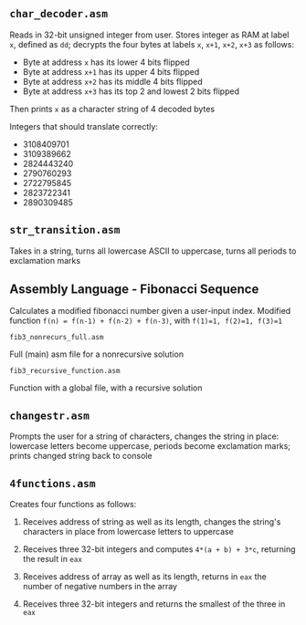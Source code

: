 ## `char_decoder.asm`

Reads in 32-bit unsigned integer from user. Stores integer as RAM at label `x`, defined as `dd`; decrypts the four bytes at labels `x`, `x+1`, `x+2`, `x+3` as follows:

  * Byte at address `x` has its lower 4 bits flipped
  * Byte at address `x+1` has its upper 4 bits flipped
  * Byte at address `x+2` has its middle 4 bits flipped
  * Byte at address `x+3` has its top 2 and lowest 2 bits flipped

Then prints `x` as a character string of 4 decoded bytes

Integers that should translate correctly:
* 3108409701
* 3109389662
* 2824443240
* 2790760293
* 2722795845
* 2823722341
* 2890309485


## `str_transition.asm`

Takes in a string, turns all lowercase ASCII to uppercase, turns all periods to exclamation marks

## Assembly Language - Fibonacci Sequence
Calculates a modified fibonacci number given a user-input index. Modified function `f(n) = f(n-1) + f(n-2) + f(n-3)`, with `f(1)=1, f(2)=1, f(3)=1`

`fib3_nonrecurs_full.asm`

Full (main) asm file for a nonrecursive solution

`fib3_recursive_function.asm`

Function with a global file, with a recursive solution


## `changestr.asm`

Prompts the user for a string of characters, changes the string in place: lowercase letters become uppercase, periods become exclamation marks; prints changed string back to console


## `4functions.asm`

Creates four functions as follows:

  1. Receives address of string as well as its length, changes the string's characters in place from lowercase letters to uppercase
  
  2. Receives three 32-bit integers and computes `4*(a + b) + 3*c`, returning the result in `eax`
  
  3. Receives address of array as well as its length, returns in `eax` the number of negative numbers in the array
  
  4. Receives three 32-bit integers and returns the smallest of the three in `eax`

